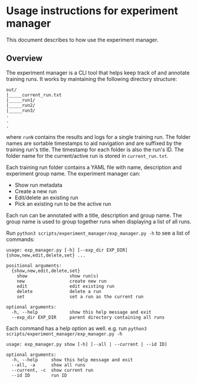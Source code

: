 # Usage instructions for experiment manager
This document describes to how use the experiment manager.

## Overview
The experiment manager is a CLI tool that helps keep track of and annotate training runs. It works by maintaining the following directory structure:
```
out/
|_____current_run.txt
|_____run1/
|_____run2/
|_____run3/
.
.
.
```
where `runN` contains the results and logs for a single training run. The folder names are sortable timestamps to aid navigation and are suffixed by the training run's title. The timestamp for each folder is also the run's ID. The folder name for the current/active run is stored in `current_run.txt`.

Each training run folder contains a YAML file with name, description and experiment group name. The experiment manager can:
- Show run metadata
- Create a new run
- Edit/delete an existing run
- Pick an existing run to be the active run

Each run can be annotated with a title, description and group name. The group name is used to group together runs when displaying a list of all runs.

Run `python3 scripts/experiment_manager/exp_manager.py -h` to see a list of commands:
```
usage: exp_manager.py [-h] [--exp_dir EXP_DIR] {show,new,edit,delete,set} ...

positional arguments:
  {show,new,edit,delete,set}
    show                show run(s)
    new                 create new run
    edit                edit existing run
    delete              delete a run
    set                 set a run as the current run

optional arguments:
  -h, --help            show this help message and exit
  --exp_dir EXP_DIR     parent directory containing all runs
```

Each command has a help option as well. e.g. run `python3 scripts/experiment_manager/exp_manager.py -h`
```
usage: exp_manager.py show [-h] [--all | --current | --id ID]

optional arguments:
  -h, --help     show this help message and exit
  --all, -a      show all runs
  --current, -c  show current run
  --id ID        run ID
```

